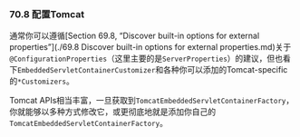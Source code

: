 ### 70.8 配置Tomcat

通常你可以遵循[Section 69.8, “Discover built-in options for external properties”](./69.8 Discover built-in options for external properties.md)关于`@ConfigurationProperties`（这里主要的是`ServerProperties`）的建议，但也看下`EmbeddedServletContainerCustomizer`和各种你可以添加的Tomcat-specific的`*Customizers`。

Tomcat APIs相当丰富，一旦获取到`TomcatEmbeddedServletContainerFactory`，你就能够以多种方式修改它，或更彻底地就是添加你自己的`TomcatEmbeddedServletContainerFactory`。
